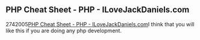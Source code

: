 <article><h1>PHP Cheat Sheet - PHP - ILoveJackDaniels.com</h1><time><span class="day">27</span><span class="month">4</span><span class="year">2005</span></time><a href="http://www.ilovejackdaniels.com/php/php-cheat-sheet/">PHP Cheat Sheet - PHP - ILoveJackDaniels.com</a>I think that you will like this if you are doing any php development.</article>